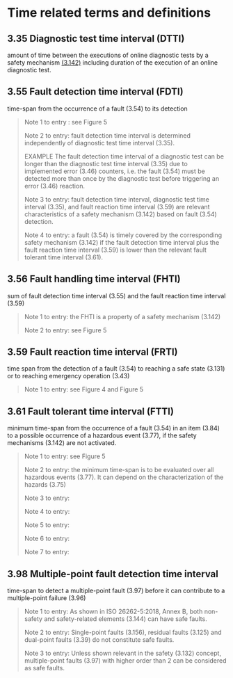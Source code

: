 # Time related terms and definitions

## 3.35 Diagnostic test time interval \(DTTI\)

amount of time between the executions of online diagnostic tests by a safety mechanism [\(3.142\)](https://app.gitbook.com/@lingqiao/s/iso-26262/safety-related-terms-and-definitions) including duration of the execution of an online diagnostic test.

## 3.55 Fault detection time interval \(FDTI\)

time-span from the occurrence of a fault \(3.54\) to its detection

> Note 1 to entry : see Figure 5
>
> Note 2 to entry: fault detection time interval is determined independently of diagnostic test time interval \(3.35\).
>
> EXAMPLE The fault detection time interval of a diagnostic test can be longer than the diagnostic test time interval \(3.35\) due to implemented error \(3.46\) counters, i.e. the fault \(3.54\) must be detected more than once by the diagnostic test before triggering an error \(3.46\) reaction.
>
> Note 3 to entry: fault detection time interval, diagnostic test time interval \(3.35\), and fault reaction time interval \(3.59\) are relevant characteristics of a safety mechanism \(3.142\) based on fault \(3.54\) detection.
>
> Note 4 to entry: a fault \(3.54\) is timely covered by the corresponding safety mechanism \(3.142\) if the fault detection time interval plus the fault reaction time interval \(3.59\) is lower than the relevant fault tolerant time interval \(3.61\).

## 3.56 Fault handling time interval \(FHTI\)

sum of fault detection time interval \(3.55\) and the fault reaction time interval \(3.59\)

> Note 1 to entry: the FHTI is a property of a safety mechanism \(3.142\)
>
> Note 2 to entry: see Figure 5

## 3.59 Fault reaction time interval \(FRTI\)

time span from the detection of a fault \(3.54\) to reaching a safe state \(3.131\) or to reaching emergency operation \(3.43\)

> Note 1 to entry: see Figure 4 and Figure 5

## 3.61 Fault tolerant time interval \(FTTI\)

minimum time-span from the occurrence of a fault \(3.54\) in an item \(3.84\) to a possible occurrence of a hazardous event \(3.77\), if the safety mechanisms \(3.142\) are not activated.

> Note 1 to entry: see Figure 5
>
> Note 2 to entry: the minimum time-span is to be evaluated over all hazardous events \(3.77\). It can depend on the characterization of the hazards \(3.75\)
>
> Note 3 to entry: 
>
> Note 4 to entry:
>
> Note 5 to entry:
>
> Note 6 to entry:
>
> Note 7 to entry:



## 3.98 Multiple-point fault detection time interval

time-span to detect a multiple-point fault \(3.97\) before it can contribute to a multiple-point failure \(3.96\)

> Note 1 to entry: As shown in ISO 26262-5:2018, Annex B, both non-safety and safety-related elements \(3.144\) can have safe faults.
>
> Note 2 to entry: Single-point faults \(3.156\), residual faults \(3.125\) and dual-point faults \(3.39\) do not constitute safe faults.
>
> Note 3 to entry: Unless shown relevant in the safety \(3.132\) concept, multiple-point faults \(3.97\) with higher order than 2 can be considered as safe faults.



